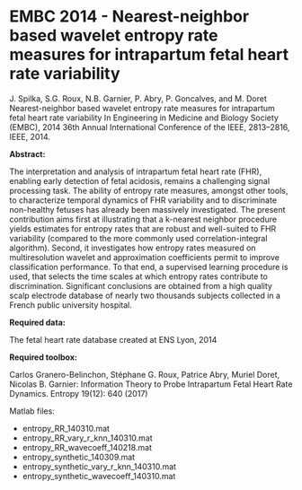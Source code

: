 # EMBC 2014 - Nearest-neighbor based wavelet entropy rate measures for intrapartum fetal heart rate variability

J. Spilka, S.G. Roux, N.B. Garnier, P. Abry, P. Goncalves, and M. Doret 
Nearest-neighbor based wavelet entropy rate measures for intrapartum fetal heart rate variability
In Engineering in Medicine and Biology Society (EMBC), 2014 36th Annual International Conference of the IEEE, 2813–2816, IEEE, 2014.

**Abstract:**

The interpretation and analysis of intrapartum fetal heart rate (FHR), enabling early detection of fetal acidosis, remains a challenging signal processing task. The ability of entropy rate measures, amongst other tools, to characterize temporal dynamics of FHR variability and to discriminate non-healthy fetuses has already been massively investigated. The present contribution aims first at illustrating that a k-nearest neighbor procedure yields estimates for entropy rates that are robust and well-suited to FHR variability (compared to the more commonly used correlation-integral algorithm). Second, it investigates how entropy rates measured on multiresolution wavelet and approximation coefficients permit to improve classification performance. To that end, a supervised learning procedure is used, that selects the time scales at which entropy rates contribute to discrimination. Significant conclusions are obtained from a high quality scalp electrode database of nearly two thousands subjects collected in a French public university hospital. 

**Required data:**

The fetal heart rate database created at ENS Lyon, 2014

**Required toolbox:** 

Carlos Granero-Belinchon, Stéphane G. Roux, Patrice Abry, Muriel Doret, Nicolas B. Garnier:
Information Theory to Probe Intrapartum Fetal Heart Rate Dynamics. Entropy 19(12): 640 (2017)

Matlab files:

* entropy_RR_140310.mat
* entropy_RR_vary_r_knn_140310.mat
* entropy_RR_wavecoeff_140218.mat
* entropy_synthetic_140309.mat
* entropy_synthetic_vary_r_knn_140310.mat
* entropy_synthetic_wavecoeff_140310.mat
